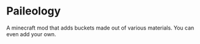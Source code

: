 # Paileology
A minecraft mod that adds buckets made out of various materials.
You can even add your own.
